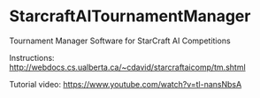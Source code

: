 # StarcraftAITournamentManager
Tournament Manager Software for StarCraft AI Competitions

Instructions: http://webdocs.cs.ualberta.ca/~cdavid/starcraftaicomp/tm.shtml

Tutorial video: https://www.youtube.com/watch?v=tl-nansNbsA
